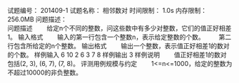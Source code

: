 试题编号：	201409-1
试题名称：	相邻数对
时间限制：	1.0s
内存限制：	256.0MB
问题描述：	
问题描述
　　给定n个不同的整数，问这些数中有多少对整数，它们的值正好相差1。
输入格式
　　输入的第一行包含一个整数n，表示给定整数的个数。
　　第二行包含所给定的n个整数。
输出格式
　　输出一个整数，表示值正好相差1的数对的个数。
样例输入
6
10 2 6 3 7 8
样例输出
3
样例说明
　　值正好相差1的数对包括(2, 3), (6, 7), (7, 8)。
评测用例规模与约定
　　1<=n<=1000，给定的整数为不超过10000的非负整数。
